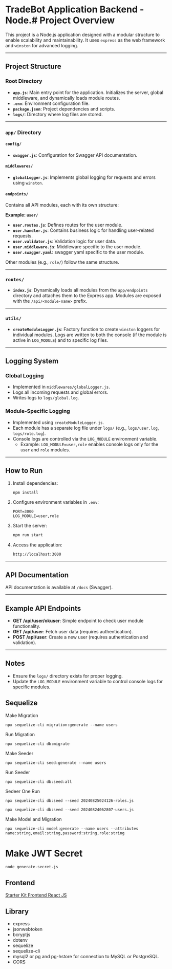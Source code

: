# TradeBot Application Backend - Node.# Project Overview

This project is a Node.js application designed with a modular structure to enable scalability and maintainability. It uses `express` as the web framework and `winston` for advanced logging.

---

## Project Structure

### Root Directory

- **`app.js`**: Main entry point for the application. Initializes the server, global middleware, and dynamically loads module routes.
- **`.env`**: Environment configuration file.
- **`package.json`**: Project dependencies and scripts.
- **`logs/`**: Directory where log files are stored.

---

### `app/` Directory

#### **`config/`**

- **`swagger.js`**: Configuration for Swagger API documentation.

#### **`middlewares/`**

- **`globalLogger.js`**: Implements global logging for requests and errors using `winston`.

#### **`endpoints/`**

Contains all API modules, each with its own structure:

**Example: `user/`**

- **`user.routes.js`**: Defines routes for the user module.
- **`user.handler.js`**: Contains business logic for handling user-related requests.
- **`user.validator.js`**: Validation logic for user data.
- **`user.middleware.js`**: Middleware specific to the user module.
- **`user.swagger.yaml`**: swagger yaml specific to the user module.

Other modules (e.g., `role/`) follow the same structure.

---

### `routes/`

- **`index.js`**: Dynamically loads all modules from the `app/endpoints` directory and attaches them to the Express app. Modules are exposed with the `/api/<module-name>` prefix.

---

### `utils/`

- **`createModuleLogger.js`**: Factory function to create `winston` loggers for individual modules. Logs are written to both the console (if the module is active in `LOG_MODULE`) and to specific log files.

---

## Logging System

### Global Logging

- Implemented in `middlewares/globalLogger.js`.
- Logs all incoming requests and global errors.
- Writes logs to `logs/global.log`.

### Module-Specific Logging

- Implemented using `createModuleLogger.js`.
- Each module has a separate log file under `logs/` (e.g., `logs/user.log`, `logs/role.log`).
- Console logs are controlled via the `LOG_MODULE` environment variable.
  - Example: `LOG_MODULE=user,role` enables console logs only for the `user` and `role` modules.

---

## How to Run

1. Install dependencies:

   ```bash
   npm install
   ```

2. Configure environment variables in `.env`:

   ```
   PORT=3000
   LOG_MODULE=user,role
   ```

3. Start the server:

   ```bash
   npm run start
   ```

4. Access the application:
   ```
   http://localhost:3000
   ```

---

## API Documentation

API documentation is available at `/docs` (Swagger).

---

## Example API Endpoints

- **GET /api/user/okuser**: Simple endpoint to check user module functionality.
- **GET /api/user**: Fetch user data (requires authentication).
- **POST /api/user**: Create a new user (requires authentication and validation).

---

## Notes

- Ensure the `logs/` directory exists for proper logging.
- Update the `LOG_MODULE` environment variable to control console logs for specific modules.

## Sequelize

Make Migration

```plaintext
npx sequelize-cli migration:generate --name users
```

Run Migration

```plaintext
npx sequelize-cli db:migrate
```

Make Seeder

```plaintext
npx sequelize-cli seed:generate --name users
```

Run Seeder

```plaintext
npx sequelize-cli db:seed:all
```

Sedeer One Run

```plaintext
npx sequelize-cli db:seed --seed 20240825024126-roles.js
```

```plaintext
npx sequelize-cli db:seed --seed 20240824062807-users.js
```

Make Model and Migration

```plaintext
npx sequelize-cli model:generate --name users --attributes name:string,email:string,password:string,role:string
```

# Make JWT Secret

```plaintext
node generate-secret.js
```

## Frontend

[Starter Kit Frontend React JS](https://github.com/SyahrulRomadoni/reactjs-vite-starter-kit)

## Library

- express
- jsonwebtoken
- bcryptjs
- dotenv
- sequelize
- sequelize-cli
- mysql2 or pg and pg-hstore for connection to MySQL or PostgreSQL.
- CORS
